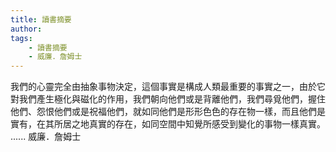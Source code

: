 ```yaml
---
title: 讀書摘要
author:
tags:
    - 讀書摘要
    - 威廉．詹姆士
---
```


我們的心靈完全由抽象事物決定，這個事實是構成人類最重要的事實之一，由於它對我們產生極化與磁化的作用，我們朝向他們或是背離他們，我們尋覓他們，握住他們、怨恨他們或是祝福他們，就如同他們是形形色色的存在物一樣，而且他們是實有，在其所居之地真實的存在，如同空間中知覺所感受到變化的事物一樣真實。 ...... 威廉．詹姆士
